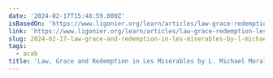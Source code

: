 ```yaml
---
date: '2024-02-17T15:48:59.000Z'
isBasedOn: 'https://www.ligonier.org/learn/articles/law-grace-redemption-les-miserables'
link: 'https://www.ligonier.org/learn/articles/law-grace-redemption-les-miserables'
slug: 2024-02-17-law-grace-and-redemption-in-les-miserables-by-l-michael-morales
tags:
  - acab
title: 'Law, Grace and Redemption in Les Misérables by L. Michael Morales'
---
```


